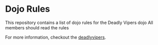 Dojo Rules
==========

This repository contains a list of dojo rules for the Deadly Vipers dojo
All members should read the rules

For more information, checkout the [deadlyvipers](https://github.com/deadlyvipers).
